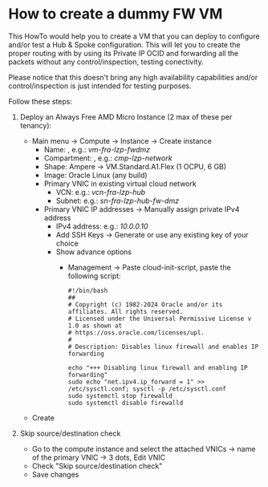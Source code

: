 # How to create a dummy FW VM

This HowTo would help you to create a VM that you can deploy to configure and/or test a Hub & Spoke configuration. This will let you to create the proper routing with by using its Private IP OCID and forwarding all the packets without any control/inspection, testing conectivity. 

Please notice that this doesn't bring any high availability capabilities and/or control/inspection is just intended for testing purposes.

Follow these steps:

1. Deploy an Always Free AMD Micro Instance (2 max of these per tenancy):
   - Main menu -> Compute -> Instance -> Create instance
      - Name: <Display name>, e.g.: *vm-fra-lzp-fwdmz*
      - Compartment: <Target compartment>, e.g.: *cmp-lzp-network*
      - Shape: Ampere -> VM.Standard.A1.Flex (1 OCPU, 6 GB)
      - Image: Oracle Linux (any build)
      - Primary VNIC in existing virtual cloud network
        - VCN: e.g.: *vcn-fra-lzp-hub*
        - Subnet: e.g.: *sn-fra-lzp-hub-fw-dmz*
      - Primary VNIC IP addresses -> Manually assign private IPv4 address
        - IPv4 address: e.g.: *10.0.0.10*
        - Add SSH Keys -> Generate or use any existing key of your choice
        - Show advance options 
          - Management -> Paste cloud-init-script, paste the following script:

            ```     
            #!/bin/bash
            ##
            # Copyright (c) 1982-2024 Oracle and/or its affiliates. All rights reserved.
            # Licensed under the Universal Permissive License v 1.0 as shown at
            # https://oss.oracle.com/licenses/upl.
            #
            # Description: Disables linux firewall and enables IP forwarding

            echo "+++ Disabling linux firewall and enabling IP forwarding"
            sudo echo "net.ipv4.ip_forward = 1" >> /etc/sysctl.conf; sysctl -p /etc/sysctl.conf
            sudo systemctl stop firewalld
            sudo systemctl disable firewalld
            ```
    - Create

2. Skip source/destination check
   - Go to the compute instance and select the attached VNICs -> name of the primary VNIC -> 3 dots, Edit VNIC
   - Check "Skip source/destination check"
   - Save changes
